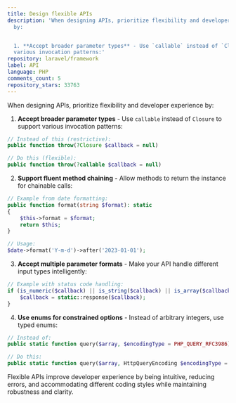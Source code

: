 ```yaml
---
title: Design flexible APIs
description: 'When designing APIs, prioritize flexibility and developer experience
  by:


  1. **Accept broader parameter types** - Use `callable` instead of `Closure` to support
  various invocation patterns:'
repository: laravel/framework
label: API
language: PHP
comments_count: 5
repository_stars: 33763
---
```


When designing APIs, prioritize flexibility and developer experience by:

1. **Accept broader parameter types** - Use `callable` instead of `Closure` to support various invocation patterns:

```php
// Instead of this (restrictive):
public function throw(?Closure $callback = null)

// Do this (flexible):
public function throw(?callable $callback = null)
```

2. **Support fluent method chaining** - Allow methods to return the instance for chainable calls:

```php
// Example from date formatting:
public function format(string $format): static
{
    $this->format = $format;
    return $this;
}

// Usage:
$date->format('Y-m-d')->after('2023-01-01');
```

3. **Accept multiple parameter formats** - Make your API handle different input types intelligently:

```php
// Example with status code handling:
if (is_numeric($callback) || is_string($callback) || is_array($callback)) {
    $callback = static::response($callback);
}
```

4. **Use enums for constrained options** - Instead of arbitrary integers, use typed enums:

```php
// Instead of:
public static function query($array, $encodingType = PHP_QUERY_RFC3986)

// Do this:
public static function query($array, HttpQueryEncoding $encodingType = HttpQueryEncoding::Rfc3986)
```

Flexible APIs improve developer experience by being intuitive, reducing errors, and accommodating different coding styles while maintaining robustness and clarity.
